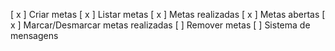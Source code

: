 [ x ] Criar metas
[ x ] Listar metas
    [ x ] Metas realizadas
    [ x ] Metas abertas
[ x ] Marcar/Desmarcar metas realizadas
[ ] Remover metas
[ ] Sistema de mensagens